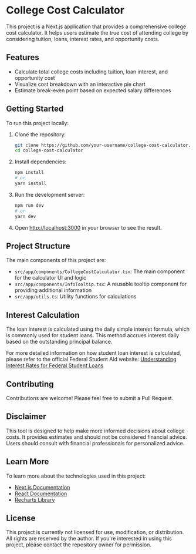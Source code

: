 # College Cost Calculator

This project is a Next.js application that provides a comprehensive college cost calculator. It helps users estimate the true cost of attending college by considering tuition, loans, interest rates, and opportunity costs.

## Features

- Calculate total college costs including tuition, loan interest, and opportunity cost
- Visualize cost breakdown with an interactive pie chart
- Estimate break-even point based on expected salary differences

## Getting Started

To run this project locally:

1. Clone the repository:
   ```bash
   git clone https://github.com/your-username/college-cost-calculator.git
   cd college-cost-calculator
   ```

2. Install dependencies:
   ```bash
   npm install
   # or
   yarn install
   ```

3. Run the development server:
   ```bash
   npm run dev
   # or
   yarn dev
   ```

4. Open [http://localhost:3000](http://localhost:3000) in your browser to see the result.

## Project Structure

The main components of this project are:

- `src/app/components/CollegeCostCalculator.tsx`: The main component for the calculator UI and logic
- `src/app/components/InfoTooltip.tsx`: A reusable tooltip component for providing additional information
- `src/app/utils.ts`: Utility functions for calculations

## Interest Calculation

The loan interest is calculated using the daily simple interest formula, which is commonly used for student loans. This method accrues interest daily based on the outstanding principal balance.

For more detailed information on how student loan interest is calculated, please refer to the official Federal Student Aid website:
[Understanding Interest Rates for Federal Student Loans](https://studentaid.gov/understand-aid/types/loans/interest-rates)

## Contributing

Contributions are welcome! Please feel free to submit a Pull Request.

## Disclaimer

This tool is designed to help make more informed decisions about college costs. It provides estimates and should not be considered financial advice. Users should consult with financial professionals for personalized advice.

## Learn More

To learn more about the technologies used in this project:

- [Next.js Documentation](https://nextjs.org/docs)
- [React Documentation](https://reactjs.org/docs/getting-started.html)
- [Recharts Library](https://recharts.org/en-US/)

## License

This project is currently not licensed for use, modification, or distribution. All rights are reserved by the author. If you're interested in using this project, please contact the repository owner for permission.
